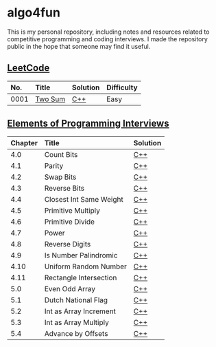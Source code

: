 # algo4fun

This is my personal repository, including notes and resources related to competitive programming and coding interviews. I made the repository public in the hope that someone may find it useful.

## [LeetCode](https://leetcode.com/)

| No.  | Title                                             | Solution                                     | Difficulty |
| :--- | :------------------------------------------------ | :------------------------------------------- | :--------- |
| 0001 | [Two Sum](https://leetcode.com/problems/two-sum/) | [C++](./solutions/leetcode/two-sum/main.cpp) | Easy       |

## [Elements of Programming Interviews](https://elementsofprogramminginterviews.com/)

| Chapter | Title                   | Solution                                                |
| :------ | :---------------------- | :------------------------------------------------------ |
| 4.0     | Count Bits              | [C++](./solutions/epi/count-bits/main.cpp)              |
| 4.1     | Parity                  | [C++](./solutions/epi/parity/main.cpp)                  |
| 4.2     | Swap Bits               | [C++](./solutions/epi/swap-bits/main.cpp)               |
| 4.3     | Reverse Bits            | [C++](./solutions/epi/reverse-bits/main.cpp)            |
| 4.4     | Closest Int Same Weight | [C++](./solutions/epi/closest-int-same-weight/main.cpp) |
| 4.5     | Primitive Multiply      | [C++](./solutions/epi/primitive-multiply/main.cpp)      |
| 4.6     | Primitive Divide        | [C++](./solutions/epi/primitive-divide/main.cpp)        |
| 4.7     | Power                   | [C++](./solutions/epi/power-x-y/main.cpp)               |
| 4.8     | Reverse Digits          | [C++](./solutions/epi/reverse-digits/main.cpp)          |
| 4.9     | Is Number Palindromic   | [C++](./solutions/epi/is-number-palindromic/main.cpp)   |
| 4.10    | Uniform Random Number   | [C++](./solutions/epi/uniform-random-number/main.cpp)   |
| 4.11    | Rectangle Intersection  | [C++](./solutions/epi/rectangle-intersection/main.cpp)  |
| 5.0     | Even Odd Array          | [C++](./solutions/epi/even-odd-array/main.cpp)          |
| 5.1     | Dutch National Flag     | [C++](./solutions/epi/dutch-national-flag/main.cpp)     |
| 5.2     | Int as Array Increment  | [C++](./solutions/epi/int-as-array-increment/main.cpp)  |
| 5.3     | Int as Array Multiply   | [C++](./solutions/epi/int-as-array-multiply/main.cpp)   |
| 5.4     | Advance by Offsets      | [C++](./solutions/epi/advance-by-offsets/main.cpp)      |
